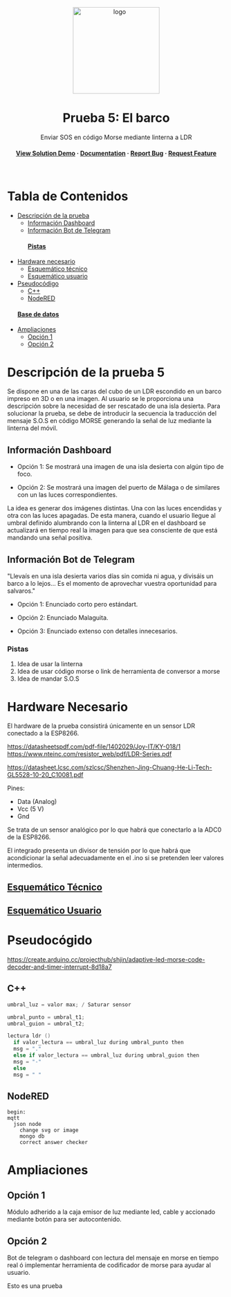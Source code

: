 
<div align="center">

  <img src="https://www.3dbenchy.com/wp-content/uploads/2016/01/cropped-3DBenchy_website_logo_512x512px.png" alt="logo" width="200" height="auto" />
  <h1>Prueba 5: El barco</h1>
  
  <p>
    Enviar SOS en código Morse mediante linterna a LDR 
  </p>
  
   
<h4>
    <a href="https://www.youtube.com/watch?v=k8m8R4x0Mgk">View Solution Demo</a>
  <span> · </span>
    <a href="https://github.com/izanamador/infind">Documentation</a>
  <span> · </span>
    <a href="https://github.com/izanamador/infind/issues/">Report Bug</a>
  <span> · </span>
    <a href="https://github.com/izanamador/infind/issues/">Request Feature</a>
  </h4>
</div>

<br />

<!-- Table of Contents -->
# Tabla de Contenidos

- [Descripción de la prueba](#descripcion)
  * [Información Dashboard](#dart-features)
  * [Información Bot de Telegram](#art-color-reference)
    #### [Pistas](#art-color-reference)
- [Hardware necesario](#ampliaciones)
  * [Esquemático técnico](#opcion1)
  * [Esquemático usuario](#opcion1)
- [Pseudocódigo](#ampliaciones)
  * [C++](#opcion1)
  * [NodeRED](#opcion1)
  #### [Base de datos](#art-color-reference)
- [Ampliaciones](#ampliaciones)
  * [Opción 1](#opcion1)
  * [Opción 2](#opcion1)


<!-- About the Project -->
# Descripción de la prueba 5

Se dispone en una de las caras del cubo de un LDR escondido en un barco impreso en 3D o en una imagen. Al usuario se le proporciona una descripción sobre la necesidad de ser rescatado de una isla desierta. Para solucionar la prueba, se debe de introducir la secuencia la traducción del mensaje S.O.S en código MORSE generando la señal de luz mediante la linterna del móvil. 


## Información Dashboard

- Opción 1: Se mostrará una imagen de una isla desierta con algún tipo de foco.

- Opción 2: Se mostrará una imagen del puerto de Málaga o de similares con un las luces correspondientes. 

La idea es generar dos imágenes distintas. Una con las luces encendidas y otra con las luces apagadas. De esta manera, cuando el usuario llegue al umbral definido alumbrando con la linterna al LDR en el dashboard se actualizará en tiempo real la imagen para que sea consciente de que está mandando una señal positiva. 

## Información Bot de Telegram

"Llevaís en una isla desierta varios días sin comida ni agua, y divisáis un barco a lo lejos... Es el momento de aprovechar vuestra oportunidad para salvaros."

- Opción 1: Enunciado corto pero estándart.


- Opción 2: Enunciado Malaguita.

- Opción 3: Enunciado extenso con detalles innecesarios. 

 ### Pistas
 1.  Idea de usar la linterna
 2.  Idea de usar código morse o link de herramienta de conversor a morse
 3.  Idea de mandar S.O.S 
 

# Hardware Necesario

El hardware de la prueba consistirá únicamente en un sensor LDR conectado a la ESP8266. 

https://datasheetspdf.com/pdf-file/1402029/Joy-IT/KY-018/1
https://www.nteinc.com/resistor_web/pdf/LDR-Series.pdf

https://datasheet.lcsc.com/szlcsc/Shenzhen-Jing-Chuang-He-Li-Tech-GL5528-10-20_C10081.pdf

Pines:

- Data (Analog)
- Vcc (5 V)
- Gnd

Se trata de un sensor analógico por lo que habrá que conectarlo a la ADC0 de la ESP8266. 

El integrado presenta un divisor de tensión por lo que habrá que acondicionar la señal adecuadamente en el .ino si se pretenden leer valores intermedios. 


## [Esquemático Técnico](https://shields.io/)
## [Esquemático Usuario](https://shields.io/)

# Pseudocógido

https://create.arduino.cc/projecthub/shjin/adaptive-led-morse-code-decoder-and-timer-interrupt-8d18a7

## C++

``` C++
umbral_luz = valor max; / Saturar sensor

umbral_punto = umbral_t1;
umbral_guion = umbral_t2;

lectura ldr ()
  if valor_lectura == umbral_luz during umbral_punto then
  msg = "."
  else if valor_lectura == umbral_luz during umbral_guion then
  msg = "-"
  else
  msg = " "

```
## NodeRED

```NodeRED
begin:
mqtt
  json node
    change svg or image
    mongo db 
    correct answer checker

```



# Ampliaciones

## Opción 1

Módulo adherido a la caja emisor de luz mediante led, cable y accionado mediante botón para ser autocontenido. 

## Opción 2

Bot de telegram o dashboard con lectura del mensaje en morse en tiempo real ó implementar herramienta de codificador de morse para ayudar al usuario.  

Esto es una prueba